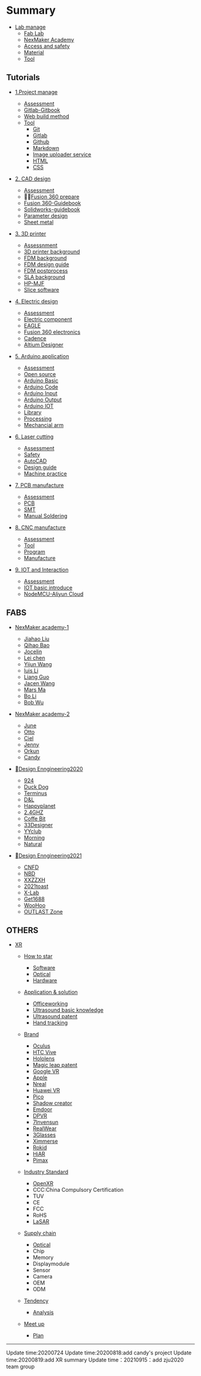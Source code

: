 # Summary

* [Lab manage](doc/0manage/labmanage.md)
    * [Fab Lab ](doc/Fab/FAB.md)
    * [NexMaker Academy](doc/0manage/nexmaker-academy.md)
    * [Access and safety](doc/0manage/access_safety.md)
    * [Material](doc/0manage/material.md)
    * [Tool](doc/0manage/tool.md)
   
 
  
  

## Tutorials
* [1.Project manage](https://git-scm.com/)
    * [Assessment](doc/1projectmanage/Assessment1.md)
    * [Gitlab-Gitbook](doc/1projectmanage/gitbook.md)
    * [Web build method](doc/1projectmanage/webmethod.md)
    * [Tool](doc/1projectmanage/Tool1.md)
      * [Git](doc/1projectmanage/git.md)
      * [Gitlab](https://gitlab.com/)
      * [Github](https://github.com/)
      * [Markdown](doc/1projectmanage/markdown.md)
      * [Image uploader service](doc/1projectmanage/imageuploadservice.md)
      * [HTML](https://www.w3school.com.cn/html/index.asp)
      * [CSS](https://www.w3school.com.cn/css/index.asp)

*  [2. CAD design](doc/2cad/cad.md)
    * [Assessment](doc/2cad/Assessment.md)
    * [Fusion 360 prepare](doc/2cad/Fusion360prepare.md)
    * [Fusion 360-Guidebook](doc/2cad/3D_Design_Fusion360.md)
    * [Solidworks-guidebook](doc/2cad/Solidworks.md)
    * [Parameter design](doc/2cad/parameterdesign.md) 
    * [Sheet metal](doc/2cad/fusion360-sheetmetal.md)

* [3. 3D printer](doc/3_3dprinter/assignment.md)
    * [Assessnment](doc/3_3dprinter/assignment.md)
    * [3D printer background](doc/3_3dprinter/1.3Dprintingbackground.md)
    * [FDM background](doc/3_3dprinter/2.FDM3Dprintingbackground.md)
    * [FDM design guide](doc/3_3dprinter/3.FDM-designguide.md)
    * [FDM postprocess](doc/3_3dprinter/5.FDM-postprocess.md)
    * [SLA background](doc/3_3dprinter/6.SLAbackground.md)
    * [HP-MJF](doc/3_3dprinter/7.hpmjf.md)
    * [Slice software](doc/3_3dprinter/3Dslicesoftware.md)

* [4. Electric design ](doc/4electric_design/basicknowledge.md)
    * [Assessment](doc/4electric_design/Assessment.md)
    * [Electric component](doc/4electric_design/electricparameter_component.md)
    * [EAGLE](https://knowledge.autodesk.com/support/eagle/troubleshooting/caas/sfdcarticles/sfdcarticles/Autodesk-EAGLE-now-included-with-Fusion-360.html)
    * [Fusion 360 electronics](https://www.autodesk.com/products/fusion-360/electronics-engineer)
    * [Cadence](https://www.cadence.com/en_US/home.html)
    * [Altium Designer](https://www.altium.com/altium-designer/)

* [5. Arduino application](https://www.arduino.cc/)
    * [Assessment](doc/5arduino/assessment.md)
    * [Open source](doc/5arduino/open_source.md)
    * [Arduino Basic](doc/5arduino/arduino_basic.md)
    * [Arduino Code](doc/5arduino/arduino_code.md)
    * [Arduino Input](doc/5arduino/Arduino_Input.md)
    * [Arduino Output](doc/5arduino/Arduino_output.md)
    * [Arduino IOT](doc/9IOT/NodeMCUESP8266_ALiYun.md)
    * [Library](https://www.arduino.cc/en/Tutorial/LibraryExamples)
    * [Processing](doc/5arduino/processing.md)
    * [Mechancial arm](doc/5arduino/robot-mycobot.md)
      
* [6. Laser cutting](doc/6laser_cutter/basic.md)
    * [Assessment](doc/6laser_cutter/Assessment.md)
    * [Safety](doc/6laser_cutter/Safety.md)
    * [AutoCAD](doc/6laser_cutter/AutoCAD.md)
    * [Design guide](doc/6laser_cutter/Design_guide.md)
    * [Machine practice](doc/6laser_cutter/Machine_practice.md)
  
* [7. PCB manufacture](https://www.nexpcb.com/blog/smt-pcb-puzzle)
    * [Assessment](doc/8CNC_manufacture/Assessment.md)
    * [PCB](doc/4electric_design/electricparameter_component.md)
    * [SMT](doc/7PCB_manufacture/SMT.md)
    * [Manual Soldering](doc/7PCB_manufacture/manual.md)
		
* [8. CNC manufacture](https://astromachineworks.com/what-is-cnc-machining/)
    * [Assessment](doc/8CNC_manufacture/Assessment.md)
    * [Tool](doc/8CNC_manufacture/tool.md)
    * [Program](doc/8CNC_manufacture/cncprogram.md)
    * [Manufacture](doc/8CNC_manufacture/cncmanufacture.md)

*  [9. IOT and Interaction](https://en.wikipedia.org/wiki/Internet_of_Things)
    * [Assessment](doc/9IOT/Assessment.md)
    * [IOT basic introduce](doc/9IOT/IOT_basic.md)
    * [NodeMCU-Aliyun Cloud](doc/9IOT/NodeMCUESP8266_ALiYun.md)

  
## FABS

* [NexMaker academy-1](fab-01/README.md)
   
    * [Jiahao Liu](https://nex-fab.gitlab.io/fab-01/jiahaoliu/)
    * [Qihao Bao](https://nex-fab.gitlab.io/fab-01/qihaobao/)
    * [Jocelin](https://nex-fab.gitlab.io/fab-01/jocelin/)
    * [Lei chen](https://nex-fab.gitlab.io/fab-01/chenlei/)
    * [Yijun Wang](https://nex-fab.gitlab.io/fab-01/yijunwang/)
    * [luis Li](https://nex-fab.gitlab.io/fab-01/luis/)
    * [Liang Guo](https://nex-fab.gitlab.io/fab-01/gl/)
    * [Jacen Wang](https://nex-fab.gitlab.io/fab-01/jacen/)
    * [Mars Ma](https://nex-fab.gitlab.io/fab-01/marsma/)
    * [Bo Li](https://nex-fab.gitlab.io/fab-01/bo-li/)
    * [Bob Wu](https://nex-fab.gitlab.io/fab-01/bobstudent/)

* [NexMaker academy-2](fab-02/README.md)
  * [June](https://nex-fab.gitlab.io/fab-02/june/)
  * [Otto](https://nex-fab.gitlab.io/fab-02/otto)
  * [Ciel](https://nex-fab.gitlab.io/fab-02/ciel)
  * [Jenny](https://nex-fab.gitlab.io/fab-02/jenny)
  * [Orkun](https://nex-fab.gitlab.io/fab-02/orkun )
  * [Candy]( https://nex-fab.gitlab.io/fab-02/candy/)

* [Design Enngineering2020](fab-zju2020/README.md)
  * [924](http://team-924.gitlab.io/zjucst924/)
  * [Duck Dog](https://1909097669.wixsite.com/duck-dog)
  * [Terminus](http://www.0xing.cn/home/blog/)
  * [D&L](http://dlight.designist.cn)
  * [Happyplanet](https://happyplanet196.wixsite.com/happyplanet)
  * [2.4GHZ](http://49.235.203.145)
  * [Coffe Bit](https://manatee257.github.io)
  * [33Designer](https://yyniao.github.io)
  * [YYclub](http://yyclub.designist.cn)
  * [Morning](https://1348328828.wixsite.com/mysite-2)
  * [Natural](http://natural.designist.cn)

* [Design Enngineering2021 ](fab-zju2021/README.md)
  * [CNFD](https://374737390.wixsite.com/my-site)
  * [NBD](https://notblinddesign.wixsite.com/nbdesign)
  * [XXZZXH](https://xxzzxh.github.io/)
  * [2021toast](https://perfect-anger-34c.notion.site/2021-Toast-9d52603d5d39409b8337738a551b5df1)
  * [X-Lab](https://x-labby.webflow.io/)
  * [Get1688](https://1175138076.wixsite.com/get1688)
  * [WooHoo](https://richengaa.wixsite.com/woohoo)
  * [OUTLAST Zone](https://wjqbugkiller.github.io/)


## OTHERS

* [XR](XR/readme.md)
  * [How to star](XR/how_to_star/aim.md)
    * [Software](XR/how_to_star/Software.md)
    * [Optical](XR/how_to_star/Optical.md)
    * [Hardware](XR/how_to_star/Hardware.md)
  * [Application & solution](XR/application_solution/aim.md)
    * [Officeworking](XR/application_solution/officeworking.md)
    * [Ultrasound basic knowledge](XR/application_solution/Ultrasound.md)
    * [Ultrasound patent](XR/application_solution/xrultrasoudpatent.md)
    * [Hand tracking](XR/application_solution/hand_tracking.md)
  * [Brand](XR/brand/aim.md)
    * [Oculus](https://developer.oculus.com/documentation/)
    * [HTC Vive](https://developer.vive.com/resources/?site=us&_ga=2.168114337.1254247147.1597807540-2051330671.1597807540)
    * [Hololens](XR/brand/Hololens.md)
    * [Magic leap patent](XR/brand/magicleap.md)
    * [Google VR](https://developers.google.cn/vr/design/sticker-sheet)
    * [Apple ](XR/brand/apple.md)
    * [Nreal](https://www.nreal.ai/)
    * [Huawei VR](https://consumer.huawei.com/cn/wearables/vr-glass/)
    * [Pico](XR/brand/pico.md)
    * [Shadow creator](XR/brand/Shadow_creator.md)
    * [Emdoor](XR/brand/emdoor.md)
    * [DPVR](XR/brand/dpvr.md)
    * [7Invensun](XR/brand/7invensun.md)
    * [RealWear](XR/brand/realwear.md)
    * [3Glasses](XR/brand/3glasses.md)
    * [Ximmerse](XR/brand/XIMMERSE.md)
    * [Rokid](XR/brand/rokid.md)
    * [HiAR](XR/brand/hiar.md)
    * [Pimax](XR/brand/pimax.md)

  * [Industry Standard](XR/Standard/aim.md)
    * [OpenXR](XR/Standard/OpenXR.md) 
    * CCC:China Compulsory Certification
    * TUV
    * CE
    * FCC
    * RoHS
    * [LaSAR](XR/Standard/lasar.md)
  * [Supply chain](XR/supplychain/aim.md)
    * [Optical](XR/supplychain/Optical.md)
    * Chip
    * Memory
    * Displaymodule
    * Sensor
    * Camera
    * OEM
    * ODM
  * [Tendency](XR/tendency/aim.md)
    * [Analysis](XR/tendency/Analysis.md) 
  * [Meet up](XR/meetup/aim.md)
    * [Plan](XR/meetup/plan.md)




*****

Update time:20200724
Update time:20200818:add candy's project 
Update time:20200819:add XR summary
Update time：20210915：add zju2020 team group

